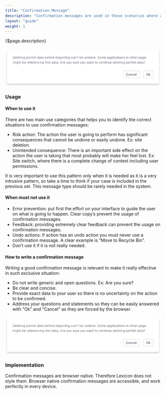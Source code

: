 ```yaml
---
title: "Confirmation Message"
description: "Confirmation messages are used in those scenarios where a critical situation appears. Such situation can be a complete change of context, or an action that could be not reversed such as a site deletion."
layout: "guide"
weight: 1
---
```


<div class="page-description">{$page.description}</div>

![confirmation message](../../../images/ConfirmationMessage.jpg)

### Usage

#### When to use it

There are two main use categories that helps you to identify the correct situations to use confirmation messages:
* Risk action: The action the user is going to perform has significant consequences that cannot be undone or easily undone. Ex: site deletion.
* Unintended consequence: There is an important side effect on the action the user is taking that most probably will make her feel lost. Ex: Site switch, where there is a complete change of context including user permissions.

It is very important to use this pattern only when it is needed as it is a very intrusive pattern, so take a time to think if your case is included in the previous set. This message type should be rarely needed in the system.

#### When must not use it

* Error prevention: put first the effort on your interface to guide the user on what is going to happen. Clear copy’s prevent the usage of confirmation messages.
* Feedback: providing extremely clear feedback can prevent the usage on confirmation messages.
* Undo actions: if action has an undo action you must never use a confirmation message. A clear example is “Move to Recycle Bin”.
* Don’t use it if it is not really needed.


#### How to write a confirmation message
Writing a good confirmation message is relevant to make it really effective in such exclusive situation:
* Do not write generic and open questions. Ex: Are you sure?
* Be clear and concise.
* Provide exact data to your user so there is no uncertainty on the action to be confirmed.
* Address your questions and statements so they can be easily answered with "Ok" and "Cancel" as they are forced by the browser.

![confirmation message](../../../images/ConfirmationMessage.jpg)

### Implementation
Confirmation messages are browser native. Therefore Lexicon does not style them. Browser native confirmation messages are accessible, and work perfectly in every device.
